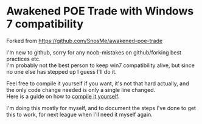 # Awakened POE Trade with Windows 7 compatibility
Forked from https://github.com/SnosMe/awakened-poe-trade


I'm new to github, sorry for any noob-mistakes on github/forking best practices etc.  
I'm probably not the best person to keep win7 compatibility alive, but since no one else has stepped up I guess I'll do it.

Feel free to compile it yourself if you want, it's not that hard actually, and the only code change needed is only a single line changed.  
Here is a guide on how to [compile it yourself](https://github.com/ealmen/awakened-poe-trade/blob/master/Compile%20it%20yourself.md).

I'm doing this mostly for myself, and to document the steps I've done to get this to work, for next league when I'll need it myself again.

